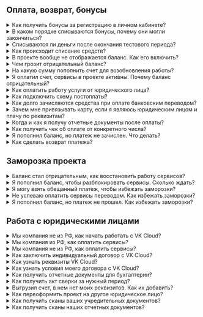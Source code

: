 ## Оплата, возврат, бонусы

<details>

<summary>Как получить бонусы за регистрацию в личном кабинете?</summary>

[Бонусы](../concepts/balance#bonusy) начисляются при регистрации новой учетной записи. Начисление бонусов происходит после активации сервисов в проекте, когда пройдены все этапы [подтверждения учетной записи](/ru/intro/start/account-registration#2_podtverdite_uchetnuyu_zapis).

<warn>

При создании новых проектов существующими пользователями и при входе нового пользователя в проект по приглашению бонусы не начисляются.

</warn>

</details>

<details>

<summary>В каком порядке списываются бонусы, почему они могли закончиться?</summary>

[Бонусы](../concepts/balance#bonusy) тратятся на использование сервисов и ресурсов в облаке. Бонусы бывают разных типов, каждый тип бонусов можно тратить только на соответствующие ему сервисы VK Cloud. Один бонус равен одному рублю.

Бонусы выдаются на 60 дней, после этого они сгорают. Детализацию по расходам можно посмотреть на странице **Баланс** в личном кабинете.

<warn>

Вывести бонусы из проекта нельзя.

</warn>

</details>

<details>

<summary>Списываются ли деньги после окончания тестового периода?</summary>

После окончания тестового периода или сгорания бонусов для оплаты ресурсов расходуются деньги, внесенные на баланс лицевого счета. Если баланс лицевого счета нулевой, проект [замораживается](/ru/tools-for-using-services/account/concepts/projects#avtomaticheskaya_zamorozka_proekta).

</details>

<details>

<summary>Как происходит списание средств?</summary>

VK Cloud ежеминутно фиксирует потребление ресурсов в облаке, средства за использование ресурсов списываются с баланса лицевого счета также поминутно. Списание за лицензии происходит 1 раз в сутки.

</details>

<details>

<summary>В проекте вообще не отображается баланс. Как его включить?</summary>

[Баланс](../concepts/balance) отображается:

- Если ваша [роль](/ru/tools-for-using-services/account/concepts/rolesandpermissions) в проекте — владелец, суперадминистратор или администратор биллинга.
- После того, как в проекте активированы сервисы. Чтобы понять, активированы ли сервисы:

  1. [Перейдите](https://msk.cloud.vk.com/app/) в личный кабинет VK Cloud.
  1. Перейдите в раздел любого сервиса. Если отображается кнопка **Включить сервисы**, [активируйте](/ru/tools-for-using-services/account/service-management/activation) их нажатием этой кнопки.

    При активации может потребоваться подтвердить номер телефона и привязать карту оплаты.

</details>

<details>

<summary>Чем грозит отрицательный баланс?</summary>

Баланс лицевого счета в личном кабинете может уходить в отрицательное значение. Если вы работаете с VK Cloud по [предоплате](../concepts/physical-corporate#prepay), работа сервисов и ресурсов в этом случае будет приостановлена.

Пени на отрицательный остаток не начисляются, но для продолжения работы необходимо [пополнить лицевой счет](../service-management/payment#balance_charge).

<warn>

Разблокировка услуг занимает до 4 часов с момента зачисления средств.

</warn>

</details>

<details>

<summary>На какую сумму пополнить счет для возобновления работы?</summary>

Работа проекта возобновится автоматически при положительном балансе лицевого счета.

Рекомендуется класть на счет сумму, равную суточному списанию, или включить [автопополнение](../service-management/add-card#nastroit_avtopopolnenie).

</details>

<details>

<summary>Я оплатил счет, сервисы в проекте активны. Почему баланс отрицательный?</summary>

Вероятно, вы юридическое лицо и работаете с VK Cloud по постоплате. В этом случае баланс лицевого счета вашего проекта всегда будет отрицательным.

Если вы не знаете вашу схему оплаты, уточните ее в отделе документооборота VK Cloud:

1. Напишите на почту [docs_vktech@vk.company](mailto:docs_vktech@vk.company).
1. Укажите полное название и реквизиты организации.

</details>

<details>

<summary>Как оплатить работу услуги от юридического лица?</summary>

Если вы работаете с VK Cloud по предоплате, [сформируйте счет](../service-management/bill-generation/) и оплатите его в личном кабинете.

При работе по постоплате счет и [закрывающие документы](../concepts/report#yuridicheskie_lica) за отчетный период направляются через систему электронного документооборота (ЭДО) в течение пяти рабочих дней месяца, следующего за отчетным.

Если вы не получили закрывающие документы, обратитесь в отдел документооборота VK Cloud:

1. Напишите на почту [docs_vktech@vk.company](mailto:docs_vktech@vk.company).
1. Укажите:

   - полное название организации;
   - реквизиты организации.

</details>

<details>

<summary>Как подключить схему постоплаты?</summary>

Постоплата доступна:

- только юридическим лицам;
- только в рамках индивидуального договора c VK Cloud.

Чтобы подключить схему постоплаты, [заключите индивидуальный договор](../service-management/corporate/) и пройдите дорегистрацию ЮЛ в личном кабинете VK Cloud.

</details>

<details>

<summary>Как долго зачисляются средства при оплате банковским переводом?</summary>

До 3 банковских дней.

</details>

<details>

<summary>Зачем мне привязывать карту, если я являюсь юридическим лицом и плачу по реквизитам?</summary>

Карта может понадобиться, если вы работаете по предоплате, и вам необходимо экстренно пополнить баланс лицевого счета, например, чтобы избежать [заморозки](/ru/tools-for-using-services/account/concepts/projects#avtomaticheskaya_zamorozka_proekta) проекта.

<warn>

Списания по платежам с банковских карт не включаются в [закрывающие документы для юридических лиц](../concepts/report#sostav_otchetnyh_dokumentov_a8388e6): УПД, акт сверки взаиморасчетов.

</warn>

</details>

<details>

<summary>Когда и как я получу отчетные документы после оплаты?</summary>

<tabs>
<tablist>
<tab>Физические лица</tab>
<tab>Юридические лица</tab>
</tablist>
<tabpanel>

Сразу после зачисления средств чек отправляется на электронную почту владельца проекта.

</tabpanel>
<tabpanel>

В составе пакета [отчетных документов](../concepts/report) за соответствующий отчетный период (месяц).

При работе через систему электронного документооборота (ЭДО) документы доступны сразу же. Если организация ведет с VK Cloud бумажный документооборот, добавляется срок доставки оригиналов документов.

Если вы не получили оригиналы документов или вам нужны отсканированные копии, напишите в отдел документооборота VK Cloud на почту [docs_vktech@vk.company](mailto:docs_vktech@vk.company).

</details>

<details>

<summary>Как получить чек об оплате от конкретного числа?</summary>

1. Обратитесь в [техническую поддержку](/ru/contacts).
2. Укажите:

   - [идентификатор (PID)](/ru/tools-for-using-services/account/service-management/project-settings/manage#poluchenie_identifikatora_proekta) проекта;
   - [регион](/ru/tools-for-using-services/account/concepts/regions) проекта;
   - сумму и дату платежа;
   - подтверждение платежа.

</details>

<details>

<summary>Я пополнил баланс, но платеж не зачислен. Что делать?</summary>

Сроки зачисления средств зависят от [способа оплаты](../concepts/payment-methods):

- Оплата при помощи банковского перевода — платеж может идти до трех банковских дней с момента перечисления средств банком.
- Оплата остальными способами — платеж зачисляется в течение 5–10 минут после подтверждения платежа.

Если платеж не поступил в указанные сроки, для его розыска обратитесь в [техническую поддержку](/ru/contacts) и укажите:

- [идентификатор (PID)](/ru/tools-for-using-services/account/service-management/project-settings/manage#poluchenie_identifikatora_proekta) проекта;
- [регион](/ru/tools-for-using-services/account/concepts/regions) проекта;
- подтверждение платежа.

</details>

<details>

<summary>Как сделать возврат платежа?</summary>

Обратитесь в [техническую поддержку](/ru/contacts). Подробнее об условиях возврата и о требованиях к заявке в разделе [Возврат денежных средств](../service-management/refund).

Можно вернуть только те средства, которые вы сами зачислили ранее на лицевой счет. [Бонусы](../concepts/balance#bonusy) вернуть нельзя.

Для физических лиц средства будут возвращены на счет, с которого производилась оплата.

</details>

## Заморозка проекта

<details>

<summary>Баланс стал отрицательным, как восстановить работу сервисов?</summary>

При работе по предоплате при отрицательном балансе лицевого счета проект автоматически [замораживается](/ru/tools-for-using-services/account/concepts/projects#avtomaticheskaya_zamorozka_proekta). Его объекты помещаются в очередь на удаление на период:

- 3 дня, если вы ни разу не пополняли лицевой счет проекта.
- 30 дней, если вы хотя бы раз пополнили лицевой счет проекта.

   <err>

   Как только срок хранения в очереди истечет, все ресурсы проекта будут безвозвратно удалены.

   </err>

Чтобы восстановить работу сервисов:

1. [Перейдите](https://msk.cloud.vk.com/app/) в личный кабинет VK Cloud.
1. [Пополните](../service-management/payment#balance_charge) лицевой счет проекта [удобным способом](../concepts/payment-methods/). Чтобы средства быстрее поступили на баланс лицевого счета, используйте физические банковские карты. С них средства зачисляются сразу, а при оплате банковским переводом процесс может занять до 3 рабочих дней.
1. Дождитесь активации сервисов в проекте. Она может занять до 2 часов с момента зачисления средств.
1. Вручную активируйте ресурсы проекта:

   - [виртуальные машины](/ru/computing/iaas/service-management/vm/vm-manage#start_stop_restart_vm);
   - [контейнеры Kubernetes](/ru/kubernetes/k8s/service-management/manage-cluster#zapustit_klaster_bbf98834);
   - [резервное копирование ВМ](/ru/storage/backups/service-management/vm-backup/vm-backup-manage#aktivaciya_ostanovka_i_udalenie_plana_rezervnogo_kopirovaniya);
   - другие ресурсы.

<info>

Чтобы узнать время нахождения ресурсов в очереди на удаление, обратитесь в [техническую поддержку](/ru/contacts) и укажите:

- [идентификатор (PID)](/ru/tools-for-using-services/account/service-management/project-settings/manage#poluchenie_identifikatora_proekta);
- [регион](/ru/tools-for-using-services/account/concepts/regions) проекта.

</info>

</details>

<details>

<summary>Я пополнил баланс, чтобы разблокировать сервисы. Сколько ждать?</summary>

Разблокировка может занимать до 4 часов с момента зачисления средств.

После разблокировки вручную запустите объекты, которые были остановлены, например, виртуальные машины.

</details>

<details>

<summary>Я могу взять обещанный платеж, чтобы избежать заморозки?</summary>

Обещанный платеж не поддерживается.

</details>

<details>

<summary>Не успеваю оплатить сервисы переводом. Как избежать заморозки?</summary>

Оплатите сервисы банковской картой, платежи с карт проходят быстрее.

<warn>

Списания по платежам с банковских карт не включаются в [закрывающие документы для юридических лиц](../concepts/report#sostav_otchetnyh_dokumentov_a8388e6): УПД, акт сверки взаиморасчетов.

</warn>

</details>

<details>

<summary>Я пополнил баланс, но платеж не прошел. Как избежать заморозки?</summary>

1. Обратитесь в [техническую поддержку](/ru/contacts).
1. Укажите:

   - [идентификатор (PID)](/ru/tools-for-using-services/account/service-management/project-settings/manage#poluchenie_identifikatora_proekta) проекта;
   - [регион](/ru/tools-for-using-services/account/concepts/regions) проекта;
   - подтверждение платежа.

</details>

## Работа с юридическими лицами

<details>

<summary>Мы компания не из РФ, как начать работать с VK Cloud?</summary>

При помощи VK Cloud вы можете работать с инфраструктурой сервисов, которая физически развернута:

- На территории России — [зарегистрируйте](/ru/intro/start/account-registration) учетную запись в [регионе](/ru/tools-for-using-services/account/concepts/regions) Москва по адресу https://cloud.vk.com.
- На территории Казахстана — [зарегистрируйте](/ru/intro/start/account-registration) учетную запись в [регионе](/ru/tools-for-using-services/account/concepts/regions) Казахстан по адресу https://vkcloud.kz или https://kz.cloud.vk.com/.

В каждом регионе для нерезидентов РФ есть свои особенности работы:

[cols="1,2,2", options="header"]
|===

| Особенности
| Москва
| Казахстан

| Договорные отношения
| Организации-нерезиденты РФ могут работать с VK Cloud как юридические лица и получать [отчетные документы](../concepts/report) только в рамках индивидуального договора
| Юридические лица-резиденты Казахстана могут работать как по договору публичной оферты, так и по индивидуальному договору

| Номер телефона
| Чтобы привязать к учетной записи иностранный номер телефона, обратитесь в [техническую поддержку](/ru/contacts)
| —

| Оплата сервисов
| Валюта платежей и другие условия оплаты обсуждаются при оформлении договора
| В регионе Казахстан можно оплачивать сервисы:
  - только в тенге;
  - при оплате картой принимаются только карты, выпущенные банками Азербайджана, Армении, Беларуси, Грузии, Казахстана, Кыргызстана, Латвии, Литвы, Таджикистана, Узбекистана или Эстонии

|===

</details>

<details>

<summary>Мы компания из РФ, как оплатить сервисы?</summary>

<tabs>
<tablist>
<tab>Работа по предоплате</tab>
<tab>Работа по постоплате</tab>
</tablist>
<tabpanel>

1. Пройдите [дорегистрацию](/ru/intro/billing/service-management/corporate#doregistraciya_yul) юридического лица, если это еще не сделано.
1. [Сформируйте счет](../service-management/bill-generation) на нужную сумму в личном кабинете.
1. Оплатите счет при помощи банковского перевода.

</tabpanel>
<tabpanel>

1. Дождитесь счета от VK Cloud. Счет приходит в составе пакета [отчетных документов](../concepts/report) за соответствующий отчетный период (месяц).
1. Оплатите счет при помощи банковского перевода.

</tabpanel>
</tabs>

</details>

<details>

<summary>Мы компания не из РФ, как оплатить сервисы?</summary>

<tabs>
<tablist>
<tab>Работа по предоплате</tab>
<tab>Работа по постоплате</tab>
</tablist>
<tabpanel>

Запросите счет в отделе документооборота VK Cloud:

1. Напишите в отдел документооборота VK Cloud на почту [docs_vktech@vk.company](mailto:docs_vktech@vk.company).
1. Укажите:

   - полное название и реквизиты организации;
   - сумму счета.

1. Оплатите полученный от VK Cloud счет при помощи банковского перевода.

</tabpanel>
<tabpanel>

1. Дождитесь счета от VK Cloud. Счет приходит в составе пакета [отчетных документов](../concepts/report) за соответствующий отчетный период (месяц).
1. Оплатите счет при помощи банковского перевода.

</tabpanel>
</tabs>

</details>

<details>

<summary>Как заключить индивидуальный договор с VK Cloud?</summary>

1. Напишите в отдел по работе с клиентами VK Cloud на почту [sales-team@mcs.mail.ru](mailto:sales-team@mcs.mail.ru).
1. Укажите:

   - полное название и реквизиты организации;
   - ФИО и номер телефона контактного лица.

С вами свяжется менеджер для уточнения желаемых условий договора.

</details>

<details>

<summary>Как узнать реквизиты VK Cloud?</summary>

<tabs>
<tablist>
<tab>Москва</tab>
<tab>Казахстан</tab>
</tablist>
<tabpanel>

Если ваш проект в [регионе](/ru/tools-for-using-services/account/concepts/regions) Москва и вы работаете с ООО «ВК», его основные реквизиты доступны по адресу https://cloud.vk.com/contacts.

Вы также можете [сформировать счет](../service-management/bill-generation) в личном кабинете и посмотреть содержимое поля **Поставщик**.

</tabpanel>
<tabpanel>

Если ваш проект в [регионе](/ru/tools-for-using-services/account/concepts/regions) Казахстан и вы работаете с TOO «QazCloud», его реквизиты доступны по адресу https://vkcloud.kz/contacts/.

</tabpanel>
</tabs>

</details>

<details>

<summary>Как узнать условия моего договора с VK Cloud?</summary>

Уточните этот вопрос в отделе документооборота VK Cloud:

1. Напишите на почту [docs_vktech@vk.company](mailto:docs_vktech@vk.company).
1. Укажите:

   - полное название;
   - реквизиты организации.

</details>

<details>

<summary>Как получить отчетные документы для бухгалтерии?</summary>

1. Напишите в отдел документооборота VK Cloud на почту [docs_vktech@vk.company](mailto:docs_vktech@vk.company).
2. Укажите:

   - полное название и реквизиты организации;
   - состав [отчетных документов](../concepts/report), которые вам требуются;
   - способ получения документов: через [систему электронного документооборота (ЭДО)](../concepts/report#elektronnyy_dokumentooborot_edo_76d587b) или [в бумажном виде на почтовый адрес](../concepts/report#dostavka_originalov_dokumentov_4e41bc83).

   <info>

   Работа по ЭДО доступна только организациям, зарегистрированным в РФ.

   </info>

Отчетные документы будут приходить раз в отчетный период (месяц).

VK Cloud может дублировать отчетные документы в виде скан-копий в формате PDF на электронную почту. Если вы хотите получать скан-копии, напишите об этом в запросе и укажите электронный адрес получателя.

</details>

<details>

<summary>Как получить акт сверки за нужный период?</summary>

1. Напишите в отдел документооборота VK Cloud на почту [docs_vktech@vk.company](mailto:docs_vktech@vk.company).
1. Укажите:

   - полное название и реквизиты организации;
   - период, за который необходим акт.

</details>

<details>

<summary>Выгрузил счет, в нем нет моих реквизитов. Как их добавить?</summary>

Чтобы в счетах, которые вы [формируете в личном кабинете](../service-management/bill-generation), появились данные вашей организации в поле **Плательщик**, пройдите [дорегистрацию](/ru/intro/billing/service-management/corporate#doregistraciya_yul) юридического лица.

Дорегистрация доступна только в [регионе](/ru/tools-for-using-services/account/concepts/regions) Москва и только компаниям-резидентам РФ.

</details>

<details>

<summary>Как переоформить проект на другое юридическое лицо?</summary>

<info>

Изменить почту владельца проекта можно только через [смену владельца](/ru/tools-for-using-services/account/service-management/project-settings/manage#smena_vladelca_proekta).

</info>

Чтобы перерегистрировать проект на другую организацию:

1. Напишите в отдел документооборота VK Cloud на почту [docs_vktech@vk.company](mailto:docs_vktech@vk.company).
1. Укажите:

   - полное название и реквизиты организации, на которую был зарегистрирован проект;
   - полное название и реквизиты организации, на которую проект нужно переоформить.

1. Для юридических лиц-резидентов РФ в регионе Москва: [укажите](/ru/intro/billing/service-management/corporate#doregistraciya_yul) новые реквизиты в личном кабинете.

</details>

<details>

<summary>Как получить сканы ваших учредительных документов?</summary>

1. Напишите в отдел документооборота VK Cloud на почту [docs_vktech@vk.company](mailto:docs_vktech@vk.company).
1. Укажите список документов, копии которых вам требуются.

</details>

<details>

<summary>Как получить сканы наших отчетных документов?</summary>

1. Напишите в отдел документооборота VK Cloud на почту [docs_vktech@vk.company](mailto:docs_vktech@vk.company).
1. Укажите:

   - полное название и реквизиты организации;
   - список документов, копии которых вам требуются;
   - электронную почту, на которую выслать копии.

Копии предоставляются в формате PDF.

Если вы хотите получать копии каждый отчетный период, укажите это в запросе.

</details>
